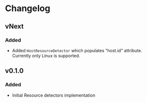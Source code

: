 # Changelog

## vNext

### Added

- Added `HostResourceDetector` which populates "host.id" attribute. Currently only Linux is supported.

## v0.1.0

### Added

- Initial Resource detectors implementation
